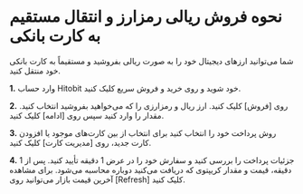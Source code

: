 # نحوه فروش ریالی رمزارز و انتقال مستقیم به کارت بانکی

شما می‌توانید ارزهای دیجیتال خود را به صورت ریالی بفروشید و مستقیماً به کارت بانکی خود منتقل کنید.

**1.**	وارد حساب Hitobit خود شوید و روی خرید و فروش سریع کلیک کنید.

**2.**	روی [فروش] کلیک کنید. ارز ر‌یال و رمزارزی را که می‌خواهید بفروشید انتخاب کنید. مقدار را وارد کنید سپس روی [ادامه] کلیک کنید.

**3.**	روش پرداخت خود را انتخاب کنید برای انتخاب از بین کارت‌های موجود یا افزودن کارت جدید، روی [مدیریت کارت] کلیک کنید.

**4.**	جزئیات پرداخت را بررسی کنید و سفارش خود را در عرض 1 دقیقه تأیید کنید. پس از 1 دقیقه، قیمت و مقدار کریپتوی که دریافت می‌کنید دوباره محاسبه می‌شود. برای مشاهده آخرین قیمت بازار می‌توانید روی [Refresh] کلیک کنید.
